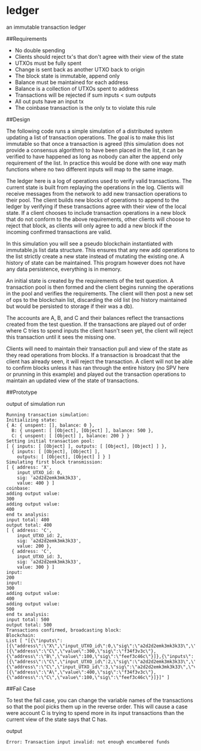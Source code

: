 # ledger
an immutable transaction ledger

##Requirements

- No double spending
- Clients should reject tx's that don't agree with their view of the state
- UTXOs must be fully spent
- Change is sent back as another UTXO back to origin
- The block state is immutable, append only
- Balance must be maintained for each address 
- Balance is a collection of UTXOs spent to address
- Transactions will be rejected if sum inputs < sum outputs
- All out puts have an input tx
- The coinbase transaction is the only tx to violate this rule


##Design

The following code runs a simple simulation of a distributed system updating a list of transaction operations.
The goal is to make this list immutable so that once a transaction is agreed (this simulation does not provide a
consensus algorithm) to have been placed in the list, it can be verified to have happened as long as nobody can
alter the append only requirement of the list. In practice this would be done with one way math functions where
no two different inputs will map to the same image.

The ledger here is a log of operations used to verify valid transactions. The current state is built from replaying
the operations in the log.  Clients will receive messages from the network to add new transaction operations to their
pool. The client builds new blocks of operations to append to the ledger by verifying if these transactions agree with
their view of the local state. If a client chooses to include transaction operations in a new block that do not conform 
to the above requirements, other clients will choose to reject that block, as clients will only agree to add a new block
if the incoming confirmed transactions are valid.

In this simulation you will see a pseudo blockchain instantiated with immutable.js list data structure. This ensures
that any new add operations to the list strictly create a new state instead of mutating the existing one. A history
of state can be maintained. This program however does not have any data persistence, everything is in memory.

An initial state is created by the requirements of the test question. A transaction pool is then formed and the client
begins running the operations in the pool and verifies the requirements. The client will then post a new set of ops 
to the blockchain list, discarding the old list (no history maintained but would be persisted to storage if their was
a db).

The accounts are A, B, and C and their balances reflect the transactions created from the test question. If the
transactions are played out of order where C tries to spend inputs the client hasn't seen yet, the client will reject
this transaction until it sees the missing one.

Clients will need to maintain their transaction pull and view of the state as they read operations from blocks. If a transaction is broadcast that the client has already seen, it will reject the transaction. A client will not be able 
to confirm blocks unless it has ran through the entire history (no SPV here or prunning in this example) and played out the transaction operations to maintain an updated view of the state of transactions.


##Prototype

output of simulation run

```
Running transaction simulation:
Initializing state:
{ A: { unspent: [], balance: 0 },
  B: { unspent: [ [Object], [Object] ], balance: 500 },
  C: { unspent: [ [Object] ], balance: 200 } }
Setting initial transaction pool:
[ { inputs: [ [Object] ], outputs: [ [Object], [Object] ] },
  { inputs: [ [Object], [Object] ],
    outputs: [ [Object], [Object] ] } ]
Simulating first block transmission:
[ { address: 'X',
    input_UTXO_id: 0,
    sig: 'a2d2d2emk3mk3k33',
    value: 400 } ]
coinbase:
adding output value:
300
adding output value:
400
end tx analysis:
input total: 400
output total: 400
[ { address: 'C',
    input_UTXO_id: 2,
    sig: 'a2d2d2emk3mk3k33',
    value: 200 },
  { address: 'C',
    input_UTXO_id: 3,
    sig: 'a2d2d2emk3mk3k33',
    value: 300 } ]
input:
200
input:
300
adding output value:
400
adding output value:
500
end tx analysis:
input total: 500
output total: 500
Transactions confirmed, broadcasting block:
Blockchain:
List [ "[{\"inputs\":[{\"address\":\"X\",\"input_UTXO_id\":0,\"sig\":\"a2d2d2emk3mk3k33\",\"value\":400}],\"outputs\":[{\"address\":\"C\",\"value\":300,\"sig\":\"f34f3v3c\"},{\"address\":\"B\",\"value\":100,\"sig\":\"feef3c46c\"}]},{\"inputs\":[{\"address\":\"C\",\"input_UTXO_id\":2,\"sig\":\"a2d2d2emk3mk3k33\",\"value\":200},{\"address\":\"C\",\"input_UTXO_id\":3,\"sig\":\"a2d2d2emk3mk3k33\",\"value\":300}],\"outputs\":[{\"address\":\"A\",\"value\":400,\"sig\":\"f34f3v3c\"},{\"address\":\"C\",\"value\":100,\"sig\":\"feef3c46c\"}]}]" ]
```


##Fail Case

To test the fail case, you can change the variable names of the transactions so that the pool picks them up in the
reverse order.  This will cause a case were account C is trying to spend more in its input transactions than the current
view of the state says that C has.

output

``Error: Transaction input invalid: not enough encumbered funds``
